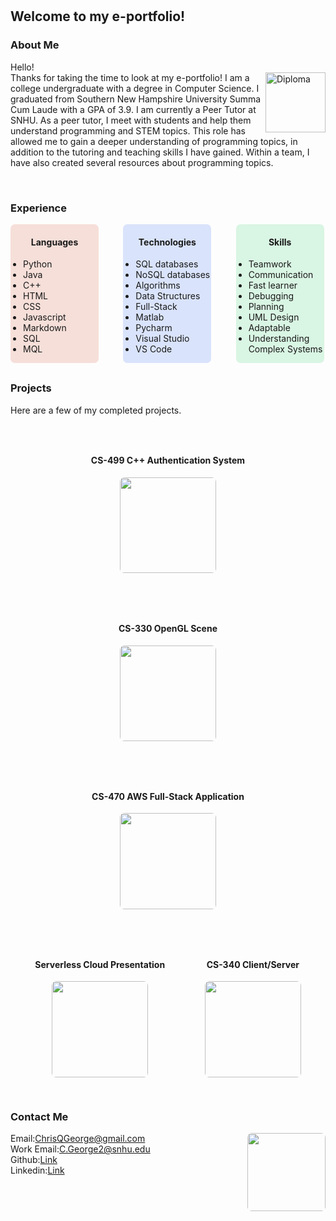 ㅤ
## Welcome to my e-portfolio!

### About Me

<p> Hello!<br>Thanks for taking the time to look at my e-portfolio!
<image src = "Pictures/Diploma.JPG" alt = "Diploma" style = "height:10vw;min-height:100px;float:right;"></image>
I am a college undergraduate with a degree in Computer Science. I graduated from Southern New Hampshire 
University Summa Cum Laude with a GPA of 3.9. 
I am currently a Peer Tutor at SNHU. As a peer tutor, I meet with students and help them understand programming and STEM topics. This role has allowed me to gain a deeper understanding of programming topics, in addition to the tutoring and teaching skills I have gained. Within a team, I have also created several resources about programming topics.
</p><br>

### Experience
<div style = "width:100%;margin-bottom: 30px;">
	<div style = "display:inline-block;width:28%;background-color:rgba(205, 46, 0, 0.14);border-radius:7px;float:center;text-align: center;">
		<h4>Languages</h4>
		<ul style = "text-align: left;padding-left:20px;">
			<li>Python</li>
			<li>Java</li>
			<li>C++</li>
			<li>HTML</li>
			<li>CSS</li>
			<li>Javascript</li>
			<li>Markdown</li>
			<li>SQL</li>
			<li>MQL</li>
		</ul>
	</div>
	<div style = "display:inline-block;width:28%;margin-left:7%;background-color:rgba(0, 76, 239, 0.14);border-radius:7px;float:center;text-align:center;top:0px;">
		<h4>Technologies</h4>
		<ul style = "text-align: left;padding-left:20px;">
			<li>SQL databases</li>
			<li>NoSQL databases</li>
			<li>Algorithms</li>
			<li>Data Structures</li>
			<li>Full-Stack</li>
			<li>Matlab</li>
			<li>Pycharm</li>
			<li>Visual Studio</li>
			<li>VS Code</li>
		</ul>
	</div>
	<div style = "display:inline-block;width:28%;margin-left:7%;background-color:rgba(0, 199, 75, 0.14);border-radius:7px;float:center;text-align:center;top:0px;">
		<h4>Skills</h4>
		<ul style = "text-align: left;padding-left:20px;">
			<li>Teamwork</li>
			<li>Communication</li>
			<li>Fast learner</li>
			<li>Debugging</li>
			<li>Planning</li>
			<li>UML Design</li>
			<li>Adaptable</li>
			<li>Understanding Complex Systems</li>
		</ul>
	</div>
</div>

### Projects
Here are a few of my completed projects.

<div style = "width:100%;text-align:center;">
	<!--CS-499 Authentication System -->
	<div style = "float:center;border-radius:7px;border-color:black;border:10px;display:inline-block;margin:30px;">
		<h4 style = "font-size: 14px">CS-499 C++ Authentication System</h4>
		<a href = "cs499"><image src = "CS-499 Pictures/DB diagram.png" style = "border-radius:7px;width:16vw;height:16vw;border-radius:7px;"></image></a>
	</div>
	<!--CS-499 Authentication System -->
	<div style = "float:center;border-radius:7px;border-color:black;border:10px;display:inline-block;margin:30px;">
		<h4 style = "font-size: 14px">CS-330 OpenGL Scene</h4>
		<a href = "https://github.com/flywheel11/ChrisG-CS-330"><image src = "Pictures/CS330 Scene.png" style = "border-radius:7px;width:16vw;height:16vw;border-radius:7px;"></image></a>
	</div>
	<!--CS-470 Website-->
	<div style = "float:center;border-radius:7px;border-color:black;border:10px;display:inline-block;margin:30px;">
		<h4 style = "font-size: 14px">CS-470 AWS Full-Stack Application</h4>
		<a href = "https://github.com/flywheel11/ChrisG-CS-470"><image src = "Pictures/AWS Website Thumb.png" style = "border-radius:7px;width:16vw;height:16vw;border-radius:7px;"></image></a>
	</div>
	<!--CS-470 Presentation-->
	<div style = "float:center;border-radius:7px;border-color:black;border:10px;display:inline-block;margin:30px;">
		<h4 style = "font-size: 14px">Serverless Cloud Presentation</h4>
		<a href = "https://www.youtube.com/watch?v=kPjWALH-5js&t=3s"><image src = "Pictures/Presentation Screenshot.png" style = "border-radius:7px;width:16vw;height:16vw;border-radius:7px;"></image></a>
	</div>
	<!--CS-340 Client/Server-->
	<div style = "float:center;border-radius:7px;border-color:black;border:10px;display:inline-block;margin:30px;">
		<h4 style = "font-size: 14px">CS-340 Client/Server</h4>
		<a href = "https://github.com/flywheel11/Chris-G-CS-340"><image src = "Pictures/CS-340 Thumb.png" style = "border-radius:7px;width:16vw;height:16vw;border-radius:7px;"></image></a>
	</div>
</div>

### Contact Me
<image src = "Pictures/Portrait.png" style = "height:13vw;width:13vw;float:right;border-radius:7px;"></image>
Email:ChrisQGeorge@gmail.com<br>
Work Email:C.George2@snhu.edu<br>
Github:<a id="raw-url" href="https://github.com/flywheel11">Link</a><br>
Linkedin:<a href="https://www.linkedin.com/in/christopher-g-5883b4178">Link</a><br>

<br>
<br>